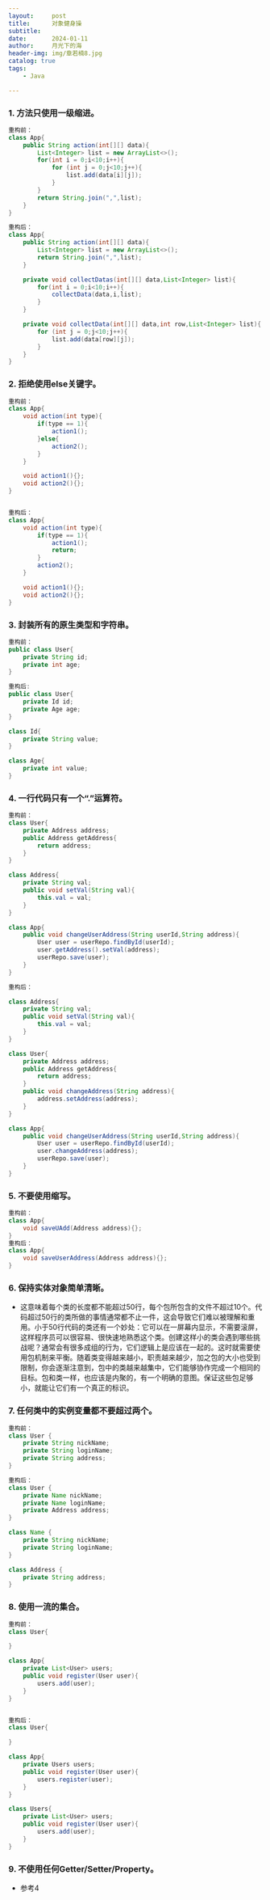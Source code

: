 ```yaml
---
layout:     post
title:      对象健身操
subtitle:   
date:       2024-01-11
author:     月光下的海
header-img: img/章若楠8.jpg
catalog: true
tags:
    - Java

---
```


### 1. 方法只使用一级缩进。

```java
重构前：
class App{
    public String action(int[][] data){
        List<Integer> list = new ArrayList<>();
        for(int i = 0;i<10;i++){
            for (int j = 0;j<10;j++){
                list.add(data[i][j]);
            }
        }
        return String.join(",",list);
    }
}

重构后：
class App{
    public String action(int[][] data){
        List<Integer> list = new ArrayList<>();
        return String.join(",",list);
    }

    private void collectDatas(int[][] data,List<Integer> list){
        for(int i = 0;i<10;i++){
            collectData(data,i,list);
        }
    }

    private void collectData(int[][] data,int row,List<Integer> list){
        for (int j = 0;j<10;j++){
            list.add(data[row][j]);
        }
    }
}
```

### 2. 拒绝使用else关键字。

```java
重构前：
class App{
    void action(int type){
        if(type == 1){
            action1();
        }else{
            action2();
        }
    }

    void action1(){};
    void action2(){};
}


重构后：
class App{
    void action(int type){
        if(type == 1){
            action1();
            return;
        }
        action2();
    } 

    void action1(){};
    void action2(){};
}
```

### 3. 封装所有的原生类型和字符串。

```java
重构前：
public class User{
    private String id;
    private int age;
}

重构后:
public class User{
    private Id id;
    private Age age;
}

class Id{
    private String value;
}

class Age{
    private int value;
}
```

### 4. 一行代码只有一个“.”运算符。

```java
重构前：
class User{
    private Address address;
    public Address getAddress{
        return address;
    }
}

class Address{
    private String val;
    public void setVal(String val){
        this.val = val;
    }
}

class App{
    public void changeUserAddress(String userId,String address){
        User user = userRepo.findById(userId);
        user.getAddress().setVal(address);
        userRepo.save(user);
    }
}

重构后：

class Address{
    private String val;
    public void setVal(String val){
        this.val = val;
    }
}

class User{
    private Address address;
    public Address getAddress{
        return address;
    }
    public void changeAddress(String address){
        address.setAddress(address);
    }
}

class App{
    public void changeUserAddress(String userId,String address){
        User user = userRepo.findById(userId);
        user.changeAddress(address);
        userRepo.save(user);
    }
}
```

### 5. 不要使用缩写。

```java
重构前：
class App{
    void saveUAdd(Address address){};   
}
重构后：
class App{
    void saveUserAddress(Address address){};
}
```

### 6. 保持实体对象简单清晰。

- 这意味着每个类的长度都不能超过50行，每个包所包含的文件不超过10个。代码超过50行的类所做的事情通常都不止一件，这会导致它们难以被理解和重用。小于50行代码的类还有一个妙处：它可以在一屏幕内显示，不需要滚屏，这样程序员可以很容易、很快速地熟悉这个类。创建这样小的类会遇到哪些挑战呢？通常会有很多成组的行为，它们逻辑上是应该在一起的。这时就需要使用包机制来平衡。随着类变得越来越小，职责越来越少，加之包的大小也受到限制，你会逐渐注意到，包中的类越来越集中，它们能够协作完成一个相同的目标。包和类一样，也应该是内聚的，有一个明确的意图。保证这些包足够小，就能让它们有一个真正的标识。

### 7. 任何类中的实例变量都不要超过两个。

```java
重构前：
class User {
    private String nickName;
    private String loginName;
    private String address;
}

重构后：
class User {
    private Name nickName;
    private Name loginName;
    private Address address;
}

class Name {
    private String nickName;
    private String loginName;
}

class Address {
    private String address;
}
```

### 8. 使用一流的集合。

```java
重构前：
class User{

}

class App{
    private List<User> users;
    public void register(User user){
        users.add(user);
    }
}


重构后：
class User{

}

class App{
    private Users users;
    public void register(User user){
        users.register(user);
    }
}

class Users{
    private List<User> users;
    public void register(User user){
        users.add(user);
    }
}
```

### 9. 不使用任何Getter/Setter/Property。

- 参考4